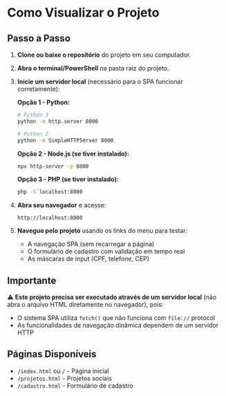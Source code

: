 # Como Visualizar o Projeto

## Passo a Passo

1. **Clone ou baixe o repositório** do projeto em seu computador.

2. **Abra o terminal/PowerShell** na pasta raiz do projeto.

3. **Inicie um servidor local** (necessário para o SPA funcionar corretamente):

   **Opção 1 - Python:**
   ```bash
   # Python 3
   python -m http.server 8000
   
   # Python 2
   python -m SimpleHTTPServer 8000
   ```

   **Opção 2 - Node.js (se tiver instalado):**
   ```bash
   npx http-server -p 8000
   ```

   **Opção 3 - PHP (se tiver instalado):**
   ```bash
   php -S localhost:8000
   ```

4. **Abra seu navegador** e acesse:
   ```
   http://localhost:8000
   ```

5. **Navegue pelo projeto** usando os links do menu para testar:
   - A navegação SPA (sem recarregar a página)
   - O formulário de cadastro com validação em tempo real
   - As máscaras de input (CPF, telefone, CEP)

## Importante

⚠️ **Este projeto precisa ser executado através de um servidor local** (não abra o arquivo HTML diretamente no navegador), pois:
- O sistema SPA utiliza `fetch()` que não funciona com `file://` protocol
- As funcionalidades de navegação dinâmica dependem de um servidor HTTP

## Páginas Disponíveis

- `/index.html` ou `/` - Página inicial
- `/projetos.html` - Projetos sociais
- `/cadastro.html` - Formulário de cadastro
